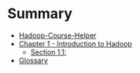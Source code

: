 # Summary

* [Hadoop-Course-Helper](README.md)
* [Chapter 1 - Introduction to Hadoop](chapter1/README.md)
   * [Section 1.1: ](chapter1/section1.md)
* [Glossary](glossary/terms.md)
